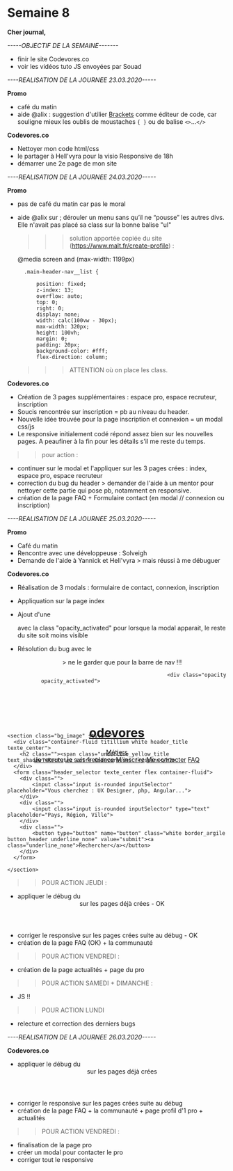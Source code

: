 # Semaine 8

**Cher journal,**

_-----OBJECTIF DE LA SEMAINE-------_

- finir le site Codevores.co
- voir les vidéos tuto JS envoyées par Souad


_----REALISATION DE LA JOURNEE 23.03.2020-----_

**Promo**

- café du matin
- aide @alix : suggestion d'utilier [Brackets](http://brackets.io/) comme éditeur de code, car souligne mieux les oublis de moustaches `{ }` ou de balise `<>`...`</>`

**Codevores.co**

- Nettoyer mon code html/css
- le partager à Hell'vyra pour la visio Responsive de 18h
- démarrer une 2e page de mon site


_----REALISATION DE LA JOURNEE 24.03.2020-----_

**Promo**

- pas de café du matin car pas le moral
- aide @alix sur ; dérouler un menu sans qu’il ne “pousse” les autres divs. Elle n'avait pas placé sa class sur la bonne balise "ul"
  
  >>>  solution apportée copiée du site (https://www.malt.fr/create-profile) : 
  
  @media screen and (max-width: 1199px)
        
        .main-header-nav__list {

            position: fixed;
            z-index: 13;
            overflow: auto;
            top: 0;
            right: 0;
            display: none;
            width: calc(100vw - 30px);
            max-width: 320px;
            height: 100vh;
            margin: 0;
            padding: 20px;
            background-color: #fff;
            flex-direction: column;
    
    >>> ATTENTION où on place les class.


**Codevores.co**

- Création de 3 pages supplémentaires : espace pro, espace recruteur, inscription
- Soucis rencontrée sur inscription = pb au niveau du header.
- Nouvelle idée trouvée pour la page inscription et connexion = un modal css/js
- Le responsive initialement codé répond assez bien sur les nouvelles pages. A peaufiner à la fin pour les détails s'il me reste du temps.

>> pour action : 
- continuer sur le modal et l'appliquer sur les 3 pages crées : index, espace pro, espace recruteur
- correction du bug du header > demander de l'aide à un mentor pour nettoyer cette partie qui pose pb, notamment en responsive.
- création de la page FAQ + Formulaire contact (en modal // connexion ou inscription)


_----REALISATION DE LA JOURNEE 25.03.2020-----_

**Promo**
- Café du matin 
- Rencontre avec une développeuse : Solveigh
- Demande de l'aide à Yannick et Hell'vyra > mais réussi à me débuguer


**Codevores.co**
- Réalisation de 3 modals : formulaire de contact, connexion, inscription
- Appliquation sur la page index
- Ajout d'une <div> avec la class "opacity_activated" pour lorsque la modal apparait, le reste du site soit moins visible
- Résolution du bug avec le <header> > ne le garder que pour la barre de nav !!! 
    
    <!------------ MENU ----------------------->
                                                      <div class="opacity opacity_activated">                                 
<header class="" style="height:0">
      <div class="container-fluid header_menu flex">
          <div class="header_logo">
            <a href="index.html" class="no_border_hover">
                <img src="assets/logo/codevores.png" alt="" class="logo">
                <h1 class="allerta white">odevores</h1>
            </a>
          </div>
          <div class="titillium text_shadow menu_metiers">
            <a href="#"><span class="white">Métiers</span></a>
          </div>
          <nav class="">
              <a href="recruteur_space.html" class="titillium border_argile white no_border_hover">Je recrute</a>
              <a href="pro_space.html" class="titillium border_argile white no_border_hover">Je suis freelance</a>
              <a href="inscription.html" class="titillium white text_shadow subscribe">M'inscrire</a>
              <a href="connexion.html" class="titillium white text_shadow connexion">Me connecter</a>
              <a href="help.html" class="titillium white text_shadow">FAQ</a>
          </nav>
          <div class="i_header">
            <i class="fas fa-hamburger"></i>
          </div>
      </div>
</header>

  <!------------ COUVERTURE ----------------------->

    <section class="bg_image" style="">
      <div class="container-fluid titillium white header_title texte_center">
        <h2 class=""><span class="underline_yellow_title text_shadow">Recrutez votre Codevoreuses !</span></h2>
      </div>
      <form class="header_selector texte_center flex container-fluid">
        <div class="">
            <input class="input is-rounded inputSelector" placeholder="Vous cherchez : UX Designer, php, Angular...">
        </div>
        <div class="">
            <input class="input is-rounded inputSelector" type="text" placeholder="Pays, Région, Ville">
        </div>
        <div class="">
            <button type="button" name="button" class="white border_argile button_header underline_none" value="submit"><a class="underline_none">Rechercher</a></button>
        </div>
      </form>

    </section>



>> POUR ACTION JEUDI :
- appliquer le débug du <header> sur les pages déjà crées - OK
- corriger le responsive sur les pages crées suite au débug - OK
- création de la page FAQ (OK) + la communauté

>> POUR ACTION VENDREDI :
- création de la page actualités + page du pro

>> POUR ACTION SAMEDI + DIMANCHE : 
- JS !!

>> POUR ACTION LUNDI
- relecture et correction des derniers bugs



_----REALISATION DE LA JOURNEE 26.03.2020-----_

**Codevores.co**
- appliquer le débug du <header> sur les pages déjà crées
- corriger le responsive sur les pages crées suite au débug
- création de la page FAQ + la communauté + page profil d'1 pro + actualités

>> POUR ACTION VENDREDI : 
- finalisation de la page pro 
- créer un modal pour contacter le pro
- corriger tout le responsive

